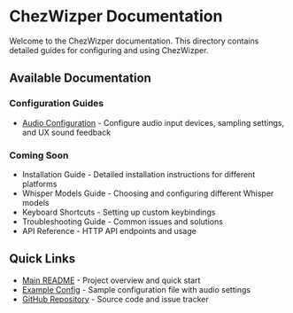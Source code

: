 # ChezWizper Documentation

Welcome to the ChezWizper documentation. This directory contains detailed guides for configuring and using ChezWizper.

## Available Documentation

### Configuration Guides

- [Audio Configuration](./audio-configuration.md) - Configure audio input devices, sampling settings, and UX sound feedback

### Coming Soon

- Installation Guide - Detailed installation instructions for different platforms
- Whisper Models Guide - Choosing and configuring different Whisper models
- Keyboard Shortcuts - Setting up custom keybindings
- Troubleshooting Guide - Common issues and solutions
- API Reference - HTTP API endpoints and usage

## Quick Links

- [Main README](../README.md) - Project overview and quick start
- [Example Config](../example_config_audio.toml) - Sample configuration file with audio settings
- [GitHub Repository](https://github.com/silvabyte/ChezWizper) - Source code and issue tracker